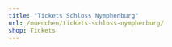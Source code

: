 ```yaml
---
title: "Tickets Schloss Nymphenburg"
url: /muenchen/tickets-schloss-nymphenburg/
shop: Tickets
---
```

